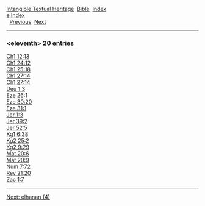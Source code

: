 [Intangible Textual Heritage](../../index)  [Bible](../index) 
[Index](index)   
[e Index](_e_)  
  [Previous](c03566)  [Next](c03568) 

------------------------------------------------------------------------

### &lt;eleventh&gt; 20 entries

[Ch1 12:13](../kjv/ch1012.htm#013)  
[Ch1 24:12](../kjv/ch1024.htm#012)  
[Ch1 25:18](../kjv/ch1025.htm#018)  
[Ch1 27:14](../kjv/ch1027.htm#014)  
[Ch1 27:14](../kjv/ch1027.htm#014)  
[Deu 1:3](../kjv/deu001.htm#003)  
[Eze 26:1](../kjv/eze026.htm#001)  
[Eze 30:20](../kjv/eze030.htm#020)  
[Eze 31:1](../kjv/eze031.htm#001)  
[Jer 1:3](../kjv/jer001.htm#003)  
[Jer 39:2](../kjv/jer039.htm#002)  
[Jer 52:5](../kjv/jer052.htm#005)  
[Kg1 6:38](../kjv/kg1006.htm#038)  
[Kg2 25:2](../kjv/kg2025.htm#002)  
[Kg2 9:29](../kjv/kg2009.htm#029)  
[Mat 20:6](../kjv/mat020.htm#006)  
[Mat 20:9](../kjv/mat020.htm#009)  
[Num 7:72](../kjv/num007.htm#072)  
[Rev 21:20](../kjv/rev021.htm#020)  
[Zac 1:7](../kjv/zac001.htm#007)  

------------------------------------------------------------------------

[Next: elhanan (4)](c03568)

